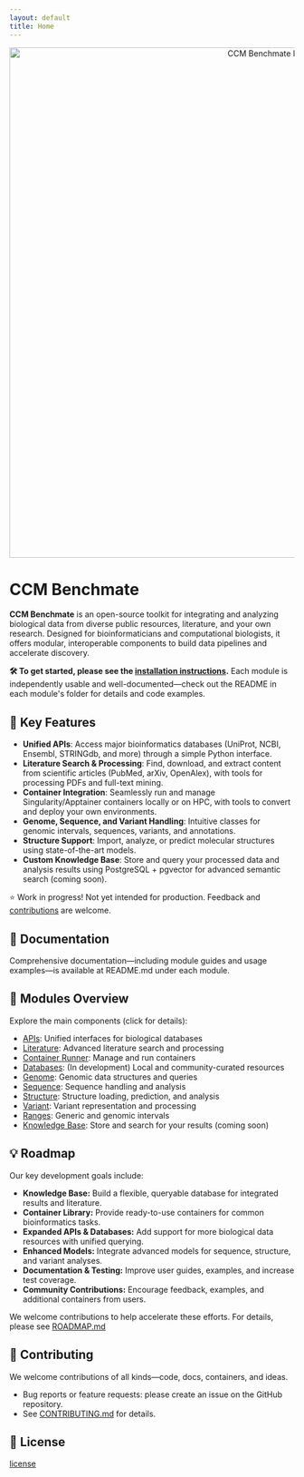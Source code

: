 ```yaml
---
layout: default
title: Home
---
```


<div style="text-align: center;">
    <img src="./assets/benchmate.png" width="900" alt="CCM Benchmate logo" class="center">
</div>

# CCM Benchmate

**CCM Benchmate** is an open-source toolkit for integrating and analyzing biological data from diverse public resources, literature, and your own research. Designed for bioinformaticians and computational biologists, it offers modular, interoperable components to build data pipelines and accelerate discovery.

**🛠️ To get started, please see the [installation instructions](https://github.com/ccmbioinfo/ccm_benchmate/blob/master/INSTALLATION.md).** 
Each module is independently usable and well-documented—check out the README in each module's folder for details and code examples.

## 🚀 Key Features
- **Unified APIs**: Access major bioinformatics databases (UniProt, NCBI, Ensembl, STRINGdb, and more) through a simple Python interface.
- **Literature Search & Processing**: Find, download, and extract content from scientific articles (PubMed, arXiv, OpenAlex), with tools for processing PDFs and full-text mining.
- **Container Integration**: Seamlessly run and manage Singularity/Apptainer containers locally or on HPC, with tools to convert and deploy your own environments.
- **Genome, Sequence, and Variant Handling**: Intuitive classes for genomic intervals, sequences, variants, and annotations.
- **Structure Support**: Import, analyze, or predict molecular structures using state-of-the-art models.
- **Custom Knowledge Base**: Store and query your processed data and analysis results using PostgreSQL + pgvector for advanced semantic search (coming soon).

⭐️ Work in progress! Not yet intended for production. Feedback and [contributions](https://github.com/ccmbioinfo/ccm_benchmate/blob/master/CONTRIBUTING.md) are welcome.

## 💬 Documentation

Comprehensive documentation—including module guides and usage examples—is available at README.md under each module.

## 🎨 Modules Overview

Explore the main components (click for details):
- [APIs](https://github.com/qin-work/Benchmate_doc_ccm/blob/main/ReadMe/API.html): Unified interfaces for biological databases
- [Literature](https://github.com/ccmbioinfo/ccm_benchmate/tree/master/ccm_benchmate/literature.html): Advanced literature search and processing
- [Container Runner](https://github.com/ccmbioinfo/ccm_benchmate/tree/master/ccm_benchmate/container_runner.html): Manage and run containers
- [Databases](https://github.com/ccmbioinfo/ccm_benchmate/tree/master/ccm_benchmate/databases): (In development) Local and community-curated resources
- [Genome](https://github.com/ccmbioinfo/ccm_benchmate/tree/master/ccm_benchmate/genome): Genomic data structures and queries
- [Sequence](https://github.com/ccmbioinfo/ccm_benchmate/tree/master/ccm_benchmate/sequence): Sequence handling and analysis
- [Structure](https://github.com/ccmbioinfo/ccm_benchmate/tree/master/ccm_benchmate/structure): Structure loading, prediction, and analysis
- [Variant](https://github.com/ccmbioinfo/ccm_benchmate/tree/master/ccm_benchmate/variant): Variant representation and processing
- [Ranges](https://github.com/ccmbioinfo/ccm_benchmate/tree/master/ccm_benchmate/ranges): Generic and genomic intervals
- [Knowledge Base](https://github.com/ccmbioinfo/ccm_benchmate/tree/master/ccm_benchmate/knowledge_base): Store and search for your results (coming soon)

## 💡 Roadmap

Our key development goals include:  

- **Knowledge Base:** Build a flexible, queryable database for integrated results and literature.  
- **Container Library:** Provide ready-to-use containers for common bioinformatics tasks.  
- **Expanded APIs & Databases:** Add support for more biological data resources with unified querying.  
- **Enhanced Models:** Integrate advanced models for sequence, structure, and variant analyses.  
- **Documentation & Testing:** Improve user guides, examples, and increase test coverage.  
- **Community Contributions:** Encourage feedback, examples, and additional containers from users.

We welcome contributions to help accelerate these efforts. For details, please see [ROADMAP.md](https://github.com/qin-work/Benchmate_doc_ccm/blob/main/ROADMAP.md)


## 🤝 Contributing

We welcome contributions of all kinds—code, docs, containers, and ideas.
- Bug reports or feature requests: please create an issue on the GitHub repository.
- See [CONTRIBUTING.md](https://github.com/ccmbioinfo/ccm_benchmate/blob/master/CONTRIBUTING.md) for details.

## 📄 License

[license](https://github.com/qin-work/Benchmate_doc_ccm/blob/main/LICENSE)
